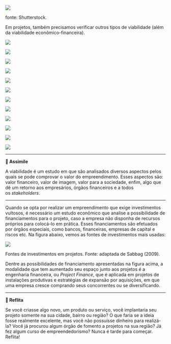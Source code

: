 [![](https://ampli-images.s3.amazonaws.com/production/d65a3a67-a6f1-4c83-a38a-8a50a9dec05d/original)](https://ampli-images.s3.amazonaws.com/production/d65a3a67-a6f1-4c83-a38a-8a50a9dec05d/original)

fonte: Shutterstock.

Em projetos, também precisamos verificar outros tipos de viabilidade (além da viabilidade econômico-financeira).

[![](https://ampli-images.s3.amazonaws.com/production/749e4987-9969-4174-9240-e1a4adff4beb/original)](https://ampli-images.s3.amazonaws.com/production/749e4987-9969-4174-9240-e1a4adff4beb/original)

[![](https://ampli-images.s3.amazonaws.com/production/8151d6f6-34c5-4609-885b-0c7e9b0b0458/original)](https://ampli-images.s3.amazonaws.com/production/8151d6f6-34c5-4609-885b-0c7e9b0b0458/original)

[![](https://ampli-images.s3.amazonaws.com/production/87b7b064-6199-424f-994e-2ea44ee43ef9/original)](https://ampli-images.s3.amazonaws.com/production/87b7b064-6199-424f-994e-2ea44ee43ef9/original)

[![](https://ampli-images.s3.amazonaws.com/production/4944ee45-7a35-463b-941c-33b0e52c977f/original)](https://ampli-images.s3.amazonaws.com/production/4944ee45-7a35-463b-941c-33b0e52c977f/original)

[![](https://ampli-images.s3.amazonaws.com/production/b772de43-18ff-4903-a713-80c68d2600db/original)](https://ampli-images.s3.amazonaws.com/production/b772de43-18ff-4903-a713-80c68d2600db/original)

[![](https://ampli-images.s3.amazonaws.com/production/0c95000f-3264-46bf-9da6-b742696f7c99/original)](https://ampli-images.s3.amazonaws.com/production/0c95000f-3264-46bf-9da6-b742696f7c99/original)

[![](https://ampli-images.s3.amazonaws.com/production/8743e651-55af-44c8-9861-5a321a050956/original)](https://ampli-images.s3.amazonaws.com/production/8743e651-55af-44c8-9861-5a321a050956/original)

[![](https://ampli-images.s3.amazonaws.com/production/cc11cea4-1185-4c16-aacf-f66b524e7233/original)](https://ampli-images.s3.amazonaws.com/production/cc11cea4-1185-4c16-aacf-f66b524e7233/original)

[![](https://ampli-images.s3.amazonaws.com/production/3338be68-9ba5-4342-9fe2-3554e6c237a8/original)](https://ampli-images.s3.amazonaws.com/production/3338be68-9ba5-4342-9fe2-3554e6c237a8/original)

[![](https://ampli-images.s3.amazonaws.com/production/328e713b-e765-4e8a-a251-4a8db85866e8/original)](https://ampli-images.s3.amazonaws.com/production/328e713b-e765-4e8a-a251-4a8db85866e8/original)

[![](https://ampli-images.s3.amazonaws.com/production/d7ee9d47-752d-45af-bb0f-1983fd95ac18/original)](https://ampli-images.s3.amazonaws.com/production/d7ee9d47-752d-45af-bb0f-1983fd95ac18/original)

[![](https://ampli-images.s3.amazonaws.com/production/731d43fb-58b2-4b4f-bae8-324a17f713c6/original)](https://ampli-images.s3.amazonaws.com/production/731d43fb-58b2-4b4f-bae8-324a17f713c6/original)

______

**🔁 Assimile**

A viabilidade é um estudo em que são analisados diversos aspectos pelos quais se pode comprovar o valor do empreendimento. Esses aspectos são: valor financeiro, valor de imagem, valor para a sociedade, enfim, algo que dê um retorno aos empresários, órgãos financeiros e a todos os _stakeholders_.

______

Quando se opta por realizar um empreendimento que exige investimentos vultosos, é necessário um estudo econômico que analise a possibilidade de financiamentos para o projeto, caso a empresa não disponha de recursos próprios para colocá-lo em prática. Esses financiamentos são efetuados por órgãos especiais, como bancos, financeiras, empresas de capital e riscos etc. Na figura abaixo, vemos as fontes de investimentos mais usadas:

[![](https://ampli-images.s3.amazonaws.com/production/ac8ff869-1ed6-4e07-83eb-6eb1756a9cdf/original)](https://ampli-images.s3.amazonaws.com/production/ac8ff869-1ed6-4e07-83eb-6eb1756a9cdf/original)

Fontes de investimentos em projetos. Fonte: adaptada de Sabbag (2009).

Dentre as possibilidades de financiamento apresentadas na figura acima, a modalidade que tem aumentado seu espaço junto aos projetos é a engenharia financeira, ou _Project Finance_, que é aplicada em projetos de instalações produtivas e estratégias de expansão por aquisições, em que uma empresa cresce comprando seus concorrentes ou se diversificando.

______

**💭 Reflita**

Se você criasse algo novo, um produto ou serviço, você implantaria seu projeto somente na sua cidade, bairro ou região? O que faria se a ideia fosse realmente excelente, mas você não possuísse dinheiro para realizá-la? Você já procurou algum órgão de fomento a projetos na sua região? Já fez algum curso de empreendedorismo? Nunca é tarde para começar. Reflita!